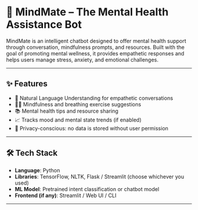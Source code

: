 # 🧠 MindMate – The Mental Health Assistance Bot

MindMate is an intelligent chatbot designed to offer mental health support through conversation, mindfulness prompts, and resources. Built with the goal of promoting mental wellness, it provides empathetic responses and helps users manage stress, anxiety, and emotional challenges.

---

## ✨ Features

- 💬 Natural Language Understanding for empathetic conversations
- 🧘‍♀️ Mindfulness and breathing exercise suggestions
- 📚 Mental health tips and resource sharing
- 📈 Tracks mood and mental state trends (if enabled)
- 🔐 Privacy-conscious: no data is stored without user permission

---

## 🛠️ Tech Stack

- **Language**: Python
- **Libraries**: TensorFlow, NLTK, Flask / Streamlit (choose whichever you used)
- **ML Model**: Pretrained intent classification or chatbot model
- **Frontend (if any)**: Streamlit / Web UI / CLI

---

